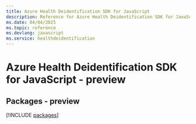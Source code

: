 ```yaml
---
title: Azure Health Deidentification SDK for JavaScript
description: Reference for Azure Health Deidentification SDK for JavaScript
ms.date: 04/04/2025
ms.topic: reference
ms.devlang: javascript
ms.service: healthdeidentification
---
```

# Azure Health Deidentification SDK for JavaScript - preview
## Packages - preview
[!INCLUDE [packages](health-deidentification-index.md)]